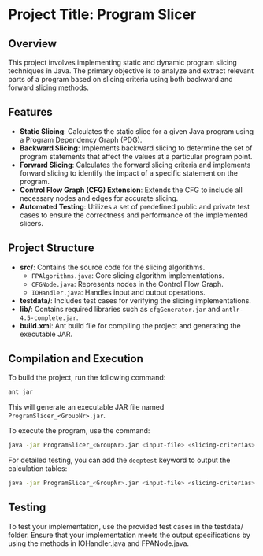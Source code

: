 # Project Title: Program Slicer

## Overview

This project involves implementing static and dynamic program slicing techniques in Java. The primary objective is to analyze and extract relevant parts of a program based on slicing criteria using both backward and forward slicing methods.

## Features

- **Static Slicing**: Calculates the static slice for a given Java program using a Program Dependency Graph (PDG).
- **Backward Slicing**: Implements backward slicing to determine the set of program statements that affect the values at a particular program point.
- **Forward Slicing**: Calculates the forward slicing criteria and implements forward slicing to identify the impact of a specific statement on the program.
- **Control Flow Graph (CFG) Extension**: Extends the CFG to include all necessary nodes and edges for accurate slicing.
- **Automated Testing**: Utilizes a set of predefined public and private test cases to ensure the correctness and performance of the implemented slicers.

## Project Structure

- **src/**: Contains the source code for the slicing algorithms.
  - `FPAlgorithms.java`: Core slicing algorithm implementations.
  - `CFGNode.java`: Represents nodes in the Control Flow Graph.
  - `IOHandler.java`: Handles input and output operations.
- **testdata/**: Includes test cases for verifying the slicing implementations.
- **lib/**: Contains required libraries such as `cfgGenerator.jar` and `antlr-4.5-complete.jar`.
- **build.xml**: Ant build file for compiling the project and generating the executable JAR.

## Compilation and Execution

To build the project, run the following command:

```sh
ant jar
```
This will generate an executable JAR file named `ProgramSlicer_<GroupNr>.jar`.

To execute the program, use the command:

```sh
java -jar ProgramSlicer_<GroupNr>.jar <input-file> <slicing-criterias>
```
For detailed testing, you can add the `deeptest` keyword to output the calculation tables:
```sh
java -jar ProgramSlicer_<GroupNr>.jar <input-file> <slicing-criterias> deeptest
```
## Testing
To test your implementation, use the provided test cases in the testdata/ folder. Ensure that your implementation meets the output specifications by using the methods in IOHandler.java and FPANode.java.

